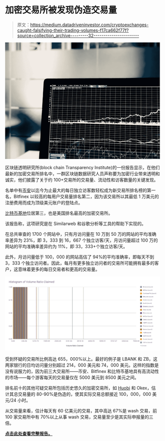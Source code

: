 # 加密交易所被发现伪造交易量

> 原文：<https://medium.datadriveninvestor.com/cryptoexchanges-caught-falsifying-their-trading-volumes-f17ca662f77f?source=collection_archive---------32----------------------->

![](img/17a708e50f120ae7bc81fcb8278d6448.png)

区块链透明研究所(block chain Transparency Institute)的一份报告显示，在他们最新的加密交易所排名中，一群区块链数据研究人员声称要为加密行业带来透明和诚实，他们披露了关于约 100+交易所的交易量、流动性和访客数量的关键发现。

名单中有[币安](https://www.btcwires.com/round-the-block/binance-to-launch-an-institutional-initiative-to-promote-blockchain-education/)以迄今为止最大的每日独立访客数轻松成为新交易所排名榜的第一名，Bitfinex 以较高的每用户交易量排名第二，因为该交易所以其最低 1 万美元的注册费用而成为顶级美元账户的登陆点。

[比特币基地](https://www.btcwires.com/c-buzz/coinbase-acquires-digital-identity-startup-to-create-solutions-over-blockchain/)位居第三，也是美国排名最高的加密交易所。

该报告称，这项研究是在 Similarweb 和谷歌分析等工具的帮助下实现的。

在总共审查的 1700 个网站中，只有月访问量在 10 万到 50 万的网站的平均准确率差异为 23%，即 3，333 到 16，667 个独立访客/天，月访问量超过 100 万的网站的平均准确率差异约为 11%，即 33，333+个独立访客/天。

此外，月访问量低于 100，000 的网站高估了 94%的平均准确率，即每天不到 3，333 个独立访问者。因此，每月有更多独立访问者的交易所可能拥有最多的客户，这意味着更多的每日交易者和更高的交易量。

![](img/cc382b3a4c77d44f65f524edeb423061.png)

受到怀疑的交易所比例高达 655，000%以上。最好的例子是 LBANK 和 ZB，这两家银行的日均访问量分别超过 214，000 美元和 74，000 美元。这样的指数是没有说服力的，因为前三大交易所——币安、Bitfinex 和比特币基地具有高流动性的市场——每个游客每天的交易量仅在 5000 美元到 8500 美元之间。

排名前十的其他可疑交易所包括历史悠久的加密交易所，如 [Huobi](https://www.btcwires.com/c-buzz/a-member-of-the-zuckerberg-family-joins-huobi-chain-advisory-committee/) 和 Okex，估计其总交易量的 80-90%是伪造的，使其实际交易总额接近 100，000，000 美元/24 小时。

从交易量来看，估计每天有 60 亿美元的交易，其中高达 67%是 wash 交易，前 100 家交易所中有 70%以上从事 wash 交易，交易量至少是其实际申报量的三倍。

[**点击此处查看完整报告。**](https://docs.google.com/spreadsheets/d/e/2PACX-1vThRMMVVn4Acq0fXgw8CHEI0TtpN8fCs-46smnnPGamlKBGPy40s7HOGIjgbpX-CXnMGoN6kvjaQMvG/pubhtml)